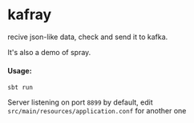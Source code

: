 # kafray

recive json-like data, check and send it to kafka.

It's also a demo of spray.

#### Usage:

```
sbt run
```
Server listening on port `8899` by default,
edit `src/main/resources/application.conf` for another one

